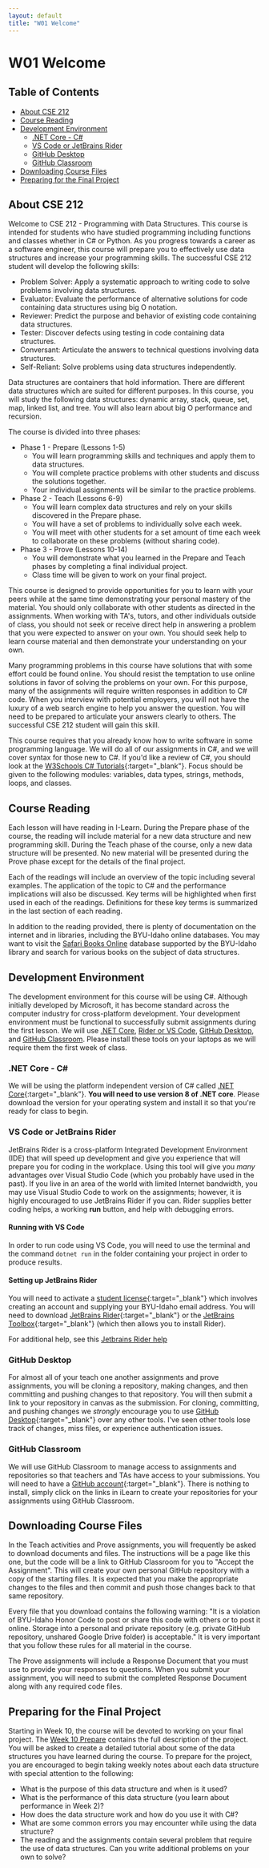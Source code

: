 ```yaml
---
layout: default
title: "W01 Welcome"
---
```


# W01 Welcome
## Table of Contents
* [About CSE 212](#about-cse-212)
* [Course Reading](#course-reading)
* [Development Environment](#development-environment)
    * [.NET Core - C#](#net-core---c)
    * [VS Code or JetBrains Rider](#vs-code-or-jetbrains-rider)
    * [GitHub Desktop](#github-desktop)
    * [GitHub Classroom](#github-classroom)
* [Downloading Course Files](#downloading-course-files)
* [Preparing for the Final Project](#preparing-for-the-final-project)

## About CSE 212
Welcome to CSE 212 - Programming with Data Structures. This course is intended for students who have studied programming including functions and classes whether in C# or Python. As you progress towards a career as a software engineer, this course will prepare you to effectively use data structures and increase your programming skills. The successful CSE 212 student will develop the following skills:

* Problem Solver: Apply a systematic approach to writing code to solve problems involving data structures.
* Evaluator: Evaluate the performance of alternative solutions for code containing data structures using big O notation.
* Reviewer: Predict the purpose and behavior of existing code containing data structures.
* Tester: Discover defects using testing in code containing data structures.
* Conversant: Articulate the answers to technical questions involving data structures.
* Self-Reliant: Solve problems using data structures independently.

Data structures are containers that hold information. There are different data structures which are suited for different purposes. In this course, you will study the following data structures: dynamic array, stack, queue, set, map, linked list, and tree. You will also learn about big O performance and recursion.

The course is divided into three phases:

* Phase 1 - Prepare (Lessons 1-5)
    * You will learn programming skills and techniques and apply them to data structures.
    * You will complete practice problems with other students and discuss the solutions together.
    * Your individual assignments will be similar to the practice problems.
* Phase 2 - Teach (Lessons 6-9)
    * You will learn complex data structures and rely on your skills discovered in the Prepare phase.
    * You will have a set of problems to individually solve each week.
    * You will meet with other students for a set amount of time each week to collaborate on these problems (without sharing code).
* Phase 3 - Prove (Lessons 10-14)
    * You will demonstrate what you learned in the Prepare and Teach phases by completing a final individual project.
    * Class time will be given to work on your final project.

This course is designed to provide opportunities for you to learn with your peers while at the same time demonstrating your personal mastery of the material. You should only collaborate with other students as directed in the assignments. When working with TA's, tutors, and other individuals outside of class, you should not seek or receive direct help in answering a problem that you were expected to answer on your own. You should seek help to learn course material and then demonstrate your understanding on your own.

Many programming problems in this course have solutions that with some effort could be found online. You should resist the temptation to use online solutions in favor of solving the problems on your own. For this purpose, many of the assignments will require written responses in addition to C# code. When you interview with potential employers, you will not have the luxury of a web search engine to help you answer the question. You will need to be prepared to articulate your answers clearly to others. The successful CSE 212 student will gain this skill.

This course requires that you already know how to write software in some programming language. We will do all of our assignments in C#, and we will cover syntax for those new to C#. If you'd like a review of C#, you should look at the [W3Schools C# Tutorials](https://www.w3schools.com/cs/index.php){:target="_blank"}. Focus should be given to the following modules: variables, data types, strings, methods, loops, and classes.

## Course Reading
Each lesson will have reading in I-Learn. During the Prepare phase of the course, the reading will include material for a new data structure and new programming skill. During the Teach phase of the course, only a new data structure will be presented. No new material will be presented during the Prove phase except for the details of the final project.

Each of the readings will include an overview of the topic including several examples. The application of the topic to C# and the performance implications will also be discussed. Key terms will be highlighted when first used in each of the readings. Definitions for these key terms is summarized in the last section of each reading.

In addition to the reading provided, there is plenty of documentation on the internet and in libraries, including the BYU-Idaho online databases. You may want to visit the [Safari Books Online](http://go.oreilly.com/byu-idaho) database supported by the BYU-Idaho library and search for various books on the subject of data structures.

## Development Environment
The development environment for this course will be using C#. Although initially developed by Microsoft, it has become standard across the computer industry for cross-platform development. Your development environment must be functional to successfully submit assignments during the first lesson. We will use [.NET Core](#net-core---c), [Rider or VS Code](#vs-code-or-jetbrains-rider), [GitHub Desktop](#github-desktop), and [GitHub Classroom](#github-classroom). Please install these tools on your laptops as we will require them the first week of class.

### .NET Core - C#
We will be using the platform independent version of C# called [.NET Core](https://dotnet.microsoft.com/en-us/download){:target="_blank"}. **You will need to use version 8 of .NET core**. Please download the version for your operating system and install it so that you're ready for class to begin.

### VS Code or JetBrains Rider
JetBrains Rider is a cross-platform Integrated Development Environment (IDE) that will speed up development and give you experience that will prepare you for coding in the workplace. Using this tool will give you *many* advantages over Visual Studio Code (which you probably have used in the past). If you live in an area of the world with limited Internet bandwidth, you may use Visual Studio Code to work on the assignments; however, it is highly encouraged to use JetBrains Rider if you can. Rider supplies better coding helps, a working **run** button, and help with debugging errors.

#### Running with VS Code
In order to run code using VS Code, you will need to use the terminal and the command `dotnet run` in the folder containing your project in order to produce results. 

#### Setting up JetBrains Rider
You will need to activate a [student license](https://www.jetbrains.com/community/education/#students){:target="_blank"} which involves creating an account and supplying your BYU-Idaho email address. You will need to download [JetBrains Rider](https://www.jetbrains.com/rider/){:target="_blank"} or the [JetBrains Toolbox](https://www.jetbrains.com/lp/toolbox/){:target="_blank"} (which then allows you to install Rider).

For additional help, see this [Jetbrains Rider help](../help/rider)

### GitHub Desktop
For almost all of your teach one another assignments and prove assignments, you will be cloning a repository, making changes, and then committing and pushing changes to that repository. You will then submit a link to your repository in canvas as the submission. For cloning, committing, and pushing changes we *strongly* encourage you to use [GitHub Desktop](https://desktop.github.com/){:target="_blank"} over any other tools. I've seen other tools lose track of changes, miss files, or experience authentication issues.

### GitHub Classroom
We will use GitHub Classroom to manage access to assignments and repositories so that teachers and TAs have access to your submissions. You will need to have a [GitHub account](https://github.com/){:target="_blank"}. There is nothing to install, simply click on the links in iLearn to create your repositories for your assignments using GitHub Classroom.

## Downloading Course Files
In the Teach activities and Prove assignments, you will frequently be asked to download documents and files. The instructions will be a page like this one, but the code will be a link to GitHub Classroom for you to "Accept the Assignment". This will create your own personal GitHub repository with a copy of the starting files. It is expected that you make the appropriate changes to the files and then commit and push those changes back to that same repository.

Every file that you download contains the following warning: "It is a violation of BYU-Idaho Honor Code to post or share this code with others or to post it online. Storage into a personal and private repository (e.g. private GitHub repository, unshared Google Drive folder) is acceptable." It is very important that you follow these rules for all material in the course.

The Prove assignments will include a Response Document that you must use to provide your responses to questions. When you submit your assignment, you will need to submit the completed Response Document along with any required code files.

## Preparing for the Final Project
Starting in Week 10, the course will be devoted to working on your final project. The [Week 10 Prepare](../lesson10/prepare) contains the full description of the project. You will be asked to create a detailed tutorial about some of the data structures you have learned during the course. To prepare for the project, you are encouraged to begin taking weekly notes about each data structure with special attention to the following:
* What is the purpose of this data structure and when is it used?
* What is the performance of this data structure (you learn about performance in Week 2)?
* How does the data structure work and how do you use it with C#?
* What are some common errors you may encounter while using the data structure?
* The reading and the assignments contain several problem that require the use of data structures. Can you write additional problems on your own to solve?
